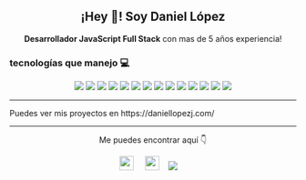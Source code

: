 <p align="center" width="300">
   <h2 align="center">¡Hey 👋! Soy Daniel López </h2>
   <p align="center"> <strong>Desarrollador JavaScript Full Stack</strong> con mas de 5 años experiencia!</p>
</p>

### tecnologías que manejo 💻

<p align="center" width="300">
<img
    src="https://img.shields.io/badge/javascript%20-%23323330.svg?&style=for-the-badge&logo=javascript&logoColor=%23F7DF1E"
  />
  <img
  src="https://img.shields.io/badge/TypeScript%20-%233178C6.svg?&style=for-the-badge&logo=TypeScript&logoColor=white"
/>
    <img
      src="https://img.shields.io/badge/angular%20-%23DD0031.svg?&style=for-the-badge&logo=angular&logoColor=white"
    />
    <img
      src="https://img.shields.io/badge/vue%20-%234FC08D.svg?&style=for-the-badge&logo=vue.js&logoColor=white"
    />
    <img
      src="https://img.shields.io/badge/react%20-%2361DAFB.svg?&style=for-the-badge&logo=React&logoColor=white"
    />
    <img
      src="https://img.shields.io/badge/Node.js%20-%23339933.svg?&style=for-the-badge&logo=Node.js&logoColor=white"
    />
    <img
      src="https://img.shields.io/badge/vuetify-%231867C0.svg?&style=for-the-badge&logo=vuetify&logoColor=white"
    />
    <img
      src="https://img.shields.io/badge/jest-%23C21325.svg?&style=for-the-badge&logo=jest&logoColor=white"
    />
    <img
      src="https://img.shields.io/badge/cypress-%2317202C.svg?&style=for-the-badge&logo=cypress&logoColor=white"
    />
    <img
      src="https://img.shields.io/badge/git%20-%23F05033.svg?&style=for-the-badge&logo=git&logoColor=white"
    />
    <img
    src="https://img.shields.io/badge/mongodb-%2347A248.svg?&style=for-the-badge&logo=mongodb&logoColor=white"
  />
    <img
      src="https://img.shields.io/badge/aws-%23232F3E.svg?&style=for-the-badge&logo=amazonaws&logoColor=white"
    />
    <img
      src="https://img.shields.io/badge/html5%20-%23E34F26.svg?&style=for-the-badge&logo=html5&logoColor=white"
    />
    <img
      src="https://img.shields.io/badge/css3%20-%231572B6.svg?&style=for-the-badge&logo=css3&logoColor=white"
    />
</p>
<hr>
Puedes ver mis proyectos en https://daniellopezj.com/
<hr>
<p align="center" width="300">
   <span align="center">Me puedes encontrar aquí 👇</span>
</p>
   <p align="center">
      <a href="https://www.linkedin.com/in/daniel-lopezj/"
        ><img
          src="https://img.shields.io/badge/linkedin-%230077B5.svg?&style=for-the-badge&logo=linkedin&logoColor=white"
          height="25"
      /></a>
         
      <a href="https://twitter.com/daniellopezj_"
        ><img
          src="https://img.shields.io/badge/twitter-%231DA1F2.svg?&style=for-the-badge&logo=twitter&logoColor=white"
          height="25" /></a
      ></a>   
      <a href="mailto:daniellopezj0327@gmail.com?subject=Olá%20Bruno%20Tacca"><img src="https://img.shields.io/badge/gmail-%23D14836.svg?&style=for-the-badge&logo=gmail&logoColor=white" /></a>&nbsp;&nbsp;&nbsp;&nbsp;
    </p>


